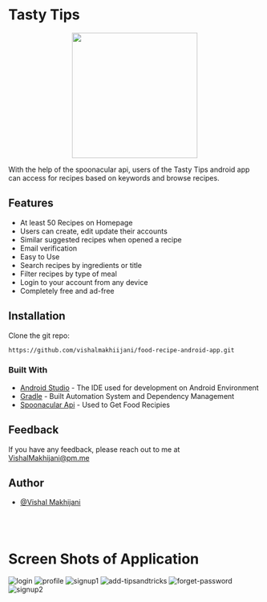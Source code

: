 
# Tasty Tips

<p align="center"><img src="https://github.com/vishalmakhiijani/food-recipe-android-app/blob/master/app/src/main/res/drawable/app_logo.png" heigth="250" width="250"/></p>


With the help of the spoonacular api, users of the Tasty Tips android app can access for recipes based on keywords and browse recipes.

## Features

- At least 50 Recipes on Homepage
- Users can create, edit update their accounts
- Similar suggested recipes when opened a recipe
- Email verification
- Easy to Use
- Search recipes by ingredients or title
- Filter recipes by type of meal
- Login to your account from any device
- Completely free and ad-free



## Installation


Clone the git repo:

```
https://github.com/vishalmakhiijani/food-recipe-android-app.git
```
    
### Built With
* [Android Studio](https://developer.android.com/studio/index.html) - The IDE used for development on Android Environment
* [Gradle](https://gradle.org/) - Built Automation System and Dependency Management
* [Spoonacular Api](https://spoonacular.com/) - Used to Get Food Recipies 
## Feedback

If you have any feedback, please reach out to me at VishalMakhijani@pm.me




## Author

- [@Vishal Makhijani](https://www.github.com/vishalmakhiijani)


</br></br>
<h1> <b>Screen Shots of Application</b> </h1>

![login](https://user-images.githubusercontent.com/59371369/199755865-a658bd71-78de-48c9-8a30-4d6c3a1703b2.png)
![profile](https://user-images.githubusercontent.com/59371369/199755920-e1942b59-4fa1-49f2-83d6-c9e35faa1bb0.png)
![signup1](https://user-images.githubusercontent.com/59371369/199755959-77b718bf-e0da-4982-bd60-aa7bfea42e45.png)
![add-tipsandtricks](https://user-images.githubusercontent.com/59371369/199755975-3b66b135-b4fb-44e6-91a5-88df2df1f8dc.png)
![forget-password](https://user-images.githubusercontent.com/59371369/199755982-1c934e71-d1ae-42dc-8005-c0f9047546ea.png)
![signup2](https://user-images.githubusercontent.com/59371369/199755999-245df74f-a454-4aff-aa62-a0081d64db03.png)
